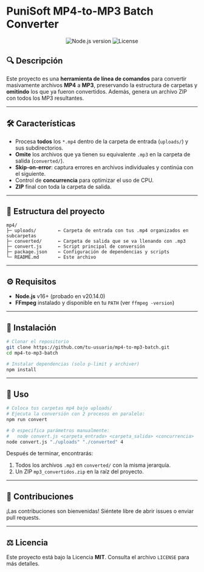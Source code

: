 # PuniSoft MP4-to-MP3 Batch Converter

<div align="center">
  <img src="https://img.shields.io/badge/Node.js-v20.14.0-43853D" alt="Node.js version" />
  <img src="https://img.shields.io/badge/License-MIT-blue" alt="License" />
</div>

## 🔍 Descripción

Este proyecto es una **herramienta de línea de comandos** para convertir masivamente archivos **MP4** a **MP3**, preservando la estructura de carpetas y **omitindo** los que ya fueron convertidos. Además, genera un archivo ZIP con todos los MP3 resultantes.

<hr />

## 🛠️ Características

* Procesa **todos** los `*.mp4` dentro de la carpeta de entrada (`uploads/`) y sus subdirectorios.
* **Omite** los archivos que ya tienen su equivalente `.mp3` en la carpeta de salida (`converted/`).
* **Skip-on-error**: captura errores en archivos individuales y continúa con el siguiente.
* Control de **concurrencia** para optimizar el uso de CPU.
* **ZIP** final con toda la carpeta de salida.

<hr />

## 📁 Estructura del proyecto

```text
mp4/
├─ uploads/        ← Carpeta de entrada con tus .mp4 organizados en subcarpetas
├─ converted/      ← Carpeta de salida que se va llenando con .mp3
├─ convert.js      ← Script principal de conversión
├─ package.json    ← Configuración de dependencias y scripts
└─ README.md       ← Este archivo
```

<hr />

## ⚙️ Requisitos

* **Node.js** v16+ (probado en v20.14.0)
* **FFmpeg** instalado y disponible en tu `PATH` (ver `ffmpeg -version`)

<hr />

## 🚀 Instalación

```bash
# Clonar el repositorio
git clone https://github.com/tu-usuario/mp4-to-mp3-batch.git
cd mp4-to-mp3-batch

# Instalar dependencias (solo p-limit y archiver)
npm install
```

<hr />

## 🎯 Uso

```bash
# Coloca tus carpetas mp4 bajo uploads/
# Ejecuta la conversión con 2 procesos en paralelo:
npm run convert

# O especifica parámetros manualmente:
#   node convert.js <carpeta_entrada> <carpeta_salida> <concurrencia>
node convert.js "./uploads" "./converted" 4
```

Después de terminar, encontrarás:

1. Todos los archivos `.mp3` en `converted/` con la misma jerarquía.
2. Un ZIP `mp3_convertidos.zip` en la raíz del proyecto.

<hr />


## 🤝 Contribuciones

¡Las contribuciones son bienvenidas! Siéntete libre de abrir issues o enviar pull requests.

<hr />

## ⚖️ Licencia

Este proyecto está bajo la Licencia **MIT**. Consulta el archivo `LICENSE` para más detalles.

